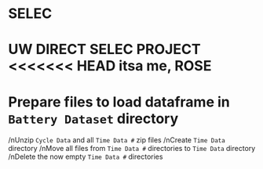 # SELEC
UW DIRECT SELEC PROJECT
<<<<<<< HEAD
itsa me, ROSE
=======

# Prepare files to load dataframe in `Battery Dataset` directory
/nUnzip `Cycle Data` and all `Time Data #` zip files
/nCreate `Time Data` directory
/nMove all files from `Time Data #` directories to `Time Data` directory
/nDelete the now empty `Time Data #` directories 
